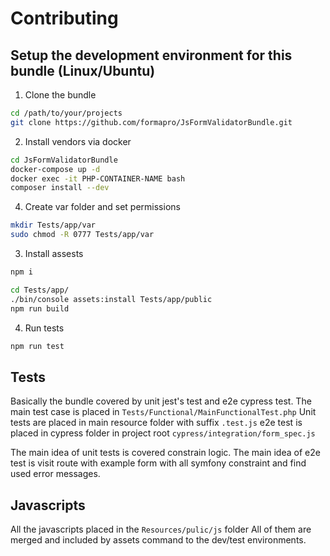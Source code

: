 Contributing
============

## Setup the development environment for this bundle (Linux/Ubuntu)

1) Clone the bundle
```bash
cd /path/to/your/projects
git clone https://github.com/formapro/JsFormValidatorBundle.git
```
2) Install vendors via docker
```bash
cd JsFormValidatorBundle
docker-compose up -d
docker exec -it PHP-CONTAINER-NAME bash
composer install --dev
```
4) Create var folder and set permissions
```bash
mkdir Tests/app/var
sudo chmod -R 0777 Tests/app/var
```
3) Install assests
```bash
npm i

cd Tests/app/
./bin/console assets:install Tests/app/public
npm run build
```
4) Run tests
```bash
npm run test
```

## Tests

Basically the bundle covered by unit jest's test and e2e cypress test.
The main test case is placed in ```Tests/Functional/MainFunctionalTest.php```
Unit tests are placed in main resource folder with suffix ```.test.js```
e2e test is placed in cypress folder in project root ```cypress/integration/form_spec.js```

The main idea of unit tests is covered constrain logic.
The main idea of e2e test is visit route with example form with all symfony constraint and find used error messages.

## Javascripts

All the javascripts placed in the ```Resources/pulic/js``` folder
All of them are merged and included by assets command to the dev/test environments.
